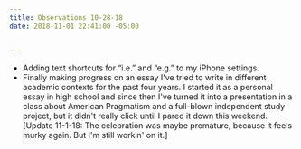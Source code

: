 ```yaml
---
title: Observations 10-28-18
date: 2018-11-01 22:41:00 -05:00


---
```


- Adding text shortcuts for “i.e.” and “e.g.” to my iPhone settings.
- Finally making progress on an essay I've tried to write in different academic contexts for the past four years. I started it as a personal essay in high school and since then I've turned it into a presentation in a class about American Pragmatism and a full-blown independent study project, but it didn't really click until I pared it down this weekend. [Update 11-1-18: The celebration was maybe premature, because it feels murky again. But I'm still workin' on it.]